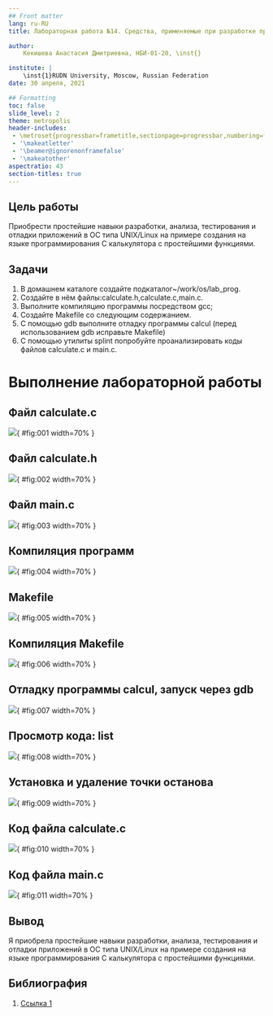 ```yaml
---
## Front matter
lang: ru-RU
title: Лабораторная работа №14. Средства, применяемые при разработке программного обеспечения в ОС типа UNIX/Linux.

author: 
	Кекишева Анастасия Дмитриевна, НБИ-01-20, \inst{}

institute: |
	\inst{1}RUDN University, Moscow, Russian Federation
date: 30 апреля, 2021

## Formatting
toc: false
slide_level: 2
theme: metropolis
header-includes: 
 - \metroset{progressbar=frametitle,sectionpage=progressbar,numbering=fraction}
 - '\makeatletter'
 - '\beamer@ignorenonframefalse'
 - '\makeatother'
aspectratio: 43
section-titles: true
---
```


## Цель работы

Приобрести простейшие навыки разработки, анализа, тестирования и отладки приложений в ОС типа UNIX/Linux на примере создания на языке программирования С калькулятора с простейшими функциями.

## Задачи
1. В домашнем каталоге создайте подкаталог~/work/os/lab_prog.
2. Создайте в нём файлы:calculate.h,calculate.c,main.c.
3. Выполните компиляцию программы посредством gcc;
4. Создайте Makefile со следующим содержанием.
5. С помощью gdb выполните отладку программы calcul (перед использованием gdb исправьте Makefile)
6. С помощью утилиты splint попробуйте проанализировать коды файлов calculate.c и main.c.

# Выполнение лабораторной работы
## Файл calculate.c
![](image/11.png){ #fig:001 width=70% }

## Файл calculate.h
![](image/12.png){ #fig:002 width=70% }

## Файл main.c
![](image/13.png){ #fig:003 width=70% } 

## Компиляция программ
![](image/02.png){ #fig:004 width=70% } 

## Makefile
![](image/10.png){ #fig:005 width=70% } 

## Компиляция Makefile
![](image/03.png){ #fig:006 width=70% } 

## Отладку программы calcul, запуск через gdb

![](image/04.png){ #fig:007 width=70% } 

## Просмотр кода: list
![](image/05.png){ #fig:008 width=70% } 

## Установка и удаление точки останова
![](image/06.png){ #fig:009 width=70% } 

## Код файла calculate.c
![](image/07.png){ #fig:010 width=70% } 

## Код файла main.c
![](image/08.png){ #fig:011 width=70% } 


## Вывод
Я приобрела простейшие навыки разработки, анализа, тестирования и отладки приложений в ОС типа UNIX/Linux на примере создания на языке программирования С калькулятора с простейшими функциями.


## Библиография
1. [Ссылка 1](https://esystem.rudn.ru/mod/resource/view.php?id=719028)
